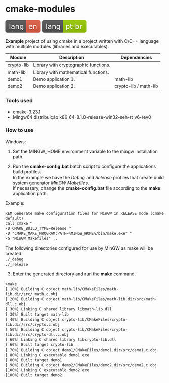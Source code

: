 # cmake-modules
[![en](https://github.com/renatocunha216/common/blob/main/images/lang-en.svg?raw=true)](https://github.com/renatocunha216/cmake-modules/blob/master/README.en.md)
[![pt-br](https://github.com/renatocunha216/common/blob/main/images/lang-pt-br.svg?raw=true)](https://github.com/renatocunha216/cmake-modules/blob/master/README.md)

**Example** project of using cmake in a project written with C/C++ language with multiple modules (libraries and executables).

| Module     | Description                           | Dependencies          |
|------------|---------------------------------------|-----------------------|
| crypto-lib | Library with cryptographic functions. |                       |
| math-lib   | Library with mathematical functions.  |                       |
| demo1      | Demo application 1.                   | math-lib              |
| demo2      | Demo application 2.                   | crypto-lib / math-lib |


### Tools used

- cmake-3.23.1
- Mingw64 distribuição x86_64-8.1.0-release-win32-seh-rt_v6-rev0    

### How to use

Windows:

1. Set the MINGW_HOME environment variable to the mingw installation path.

2. Run the **cmake-config.bat** batch script to configure the applications build profiles.<br>
In the example we have the *Debug* and *Release* profiles that create build system generator *MinGW Makefiles*.<br>
If necessary, change the **cmake-config.bat** file according to the **make** application path.

Example:

```batch
REM Generate make configuration files for MinGW in RELEASE mode (cmake default)
call cmake ^
-D CMAKE_BUILD_TYPE=Release ^
-D "CMAKE_MAKE_PROGRAM:PATH=%MINGW_HOME%/bin/make.exe" ^
-G "MinGW Makefiles" ..
```

The following directories configured for use by MinGW as make will be created.<br>
`
./_debug
`
<br>
`
./_release
`

3. Enter the generated directory and run the **make** command.
```
>make
[ 10%] Building C object math-lib/CMakeFiles/math-lib.dir/src/_math.c.obj
[ 20%] Building C object math-lib/CMakeFiles/math-lib.dir/src/math-dll.c.obj
[ 30%] Linking C shared library libmath-lib.dll
[ 30%] Built target math-lib
[ 40%] Building C object crypto-lib/CMakeFiles/crypto-lib.dir/src/crypto.c.obj
[ 50%] Building C object crypto-lib/CMakeFiles/crypto-lib.dir/src/crypto-dll.c.obj
[ 60%] Linking C shared library libcrypto-lib.dll
[ 60%] Built target crypto-lib
[ 70%] Building C object demo1/CMakeFiles/demo1.dir/src/demo1.c.obj
[ 80%] Linking C executable demo1.exe
[ 80%] Built target demo1
[ 90%] Building C object demo2/CMakeFiles/demo2.dir/src/demo2.c.obj
[100%] Linking C executable demo2.exe
[100%] Built target demo2
```
